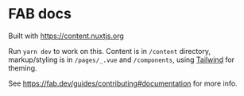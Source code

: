 # FAB docs

Built with https://content.nuxtjs.org

Run `yarn dev` to work on this. Content is in `/content` directory, markup/styling is in `/pages/_.vue` and `/components`, using [Tailwind](https://tailwindcss.com/) for theming.

See https://fab.dev/guides/contributing#documentation for more info.
